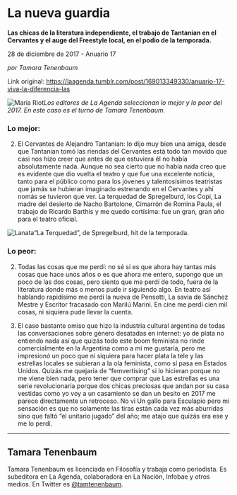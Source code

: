 # La nueva guardia

**Las chicas de la literatura independiente, el trabajo de Tantanian en el Cervantes y el auge del Freestyle local, en el podio de la temporada.**

28 de diciembre de 2017 - Anuario 17

_por Tamara Tenenbaum_

Link original: https://laagenda.tumblr.com/post/169013349330/anuario-17-viva-la-diferencia-las

![Maria Riot](https://64.media.tumblr.com/98517fbcc705fd0c870e374812dd2a73/tumblr_inline_pk0cu9JiId1t6q87u_500.jpg)*Los editores de La Agenda seleccionan lo mejor y lo peor del 2017. En este caso es el turno de Tamara Tenenbaum.*

### Lo mejor:

  
  
2) El Cervantes
de Alejandro Tantanian: lo dijo muy bien una amiga, desde que
Tantanian tomó las riendas del Cervantes está todo tan movido que
casi nos hizo creer que antes de que estuviera él no había
absolutamente nada. Aunque no sea cierto que no había nada creo que
es evidente que dio vuelta el teatro y que fue una excelente noticia,
tanto para el público como para los jóvenes y talentosísimos
teatristas que jamás se hubieran imaginado estrenando en el
Cervantes y ahí nomás se tuvieron que ver. La terquedad de
Spregelburd, los Copi, La madre del desierto de Nacho Bartolone,
Cimarrón de Romina Paula, el trabajo de Ricardo Barthis y me quedo
cortísima: fue un gran, gran año para el teatro oficial.   
  


![Lanata](https://64.media.tumblr.com/98517fbcc705fd0c870e374812dd2a73/tumblr_inline_pk0cu9JiId1t6q87u_500.jpg)“La Terquedad”, de Spregelburd, hit de la temporada.   
  
### Lo peor:

  
  
  
2) Todas las cosas que me perdí: no sé si
es que ahora hay tantas más cosas que hace unos años o es que ahora
me entero, supongo que un poco de las dos cosas, pero siento que me
perdí de todo, fuera de la literatura donde más o menos pude ir
siguiendo algo. En teatro así hablando rapidísimo me perdí la
nueva de Pensotti, La savia de Sánchez Mestre y Escritor fracasado
con Marilú Marini. En cine me perdí cien mil cosas, ni siquiera
pude llevar la cuenta.  
  


3) El caso bastante omiso que hizo la
industria cultural argentina de todas las conversaciones sobre género
desatadas en internet: yo de plata no entiendo nada así que quizás
todo este boom feminista no rinde comercialmente en la Argentina como
a mí me gustaría, pero me impresionó un poco que ni siquiera para
hacer plata la tele y las estrellas locales se subieran a la ola
feminista, como sí pasa en Estados Unidos. Quizás me quejaría de
“femvertising” si lo hicieran porque no me viene bien nada,
pero tener que comprar que Las estrellas es una serie revolucionaria
porque dos chicas preciosas que andan por su casa vestidas como yo
voy a un casamiento se dan un besito en 2017 me parece directamente
un retroceso. No vi Un gallo para Esculapio pero mi sensación es que
no solamente las tiras están cada vez más aburridas sino que faltó
“el unitario jugado” del año; me atajo que quizás era ese
y me lo perdí.



---

 Tamara Tenenbaum
-----------------

 Tamara Tenenbaum es licenciada en Filosofía y trabaja como periodista. Es subeditora en La Agenda, colaboradora en La Nación, Infobae y otros medios. En Twitter es [@tamtenenbaum](https://twitter.com/tamtenenbaum).

